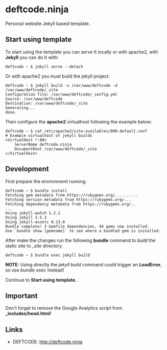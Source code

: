 deftcode.ninja
==============

Personal website Jekyll based template.

Start using template
--------------------

To start using the template you can serve It locally or with apache2, with **Jekyll** you can do It with:

	deftcode ~ $ jekyll serve --detach

Or with apache2 you must build the jekyll project: 

	deftcode ~ $ jekyll build -s /var/www/deftcode -d /var/www/deftcode/_site
	Configuration file: /var/www/deftcode/_config.yml
	Source: /var/www/deftcode
	Destination: /var/www/deftcode/_site
	Generating... 
	done.

Then configure the **apache2** virtualhost following the example below:

    deftcode ~ $ cat /etc/apache2/site-availables/000-default.conf
    # Example virtualhost of jekyll builds
	<VirtualHost *:80>
		ServerName deftcode.ninja
		DocumentRoot /var/www/deftcode/_site
	</VirtualHost>

Development
-----------

First prepare the environment running:

    deftcode ~ $ bundle install
    Fetching gem metadata from https://rubygems.org/..........
    Fetching version metadata from https://rubygems.org/...
    Fetching dependency metadata from https://rubygems.org/..
    ...
    Using jekyll-watch 1.2.1
    Using jekyll 2.5.3
    Using jekyll-assets 0.13.0
    Bundle complete! 3 Gemfile dependencies, 44 gems now installed.
    Use `bundle show [gemname]` to see where a bundled gem is installed.

After make the changes run the following **bundle** command to *build* the static site to *_site* directory.

    deftcode ~ $ bundle exec jekyll build

**NOTE**: Using directly the *jekyll build* command could trigger an **LoadError**, so use *bundle exec* instead!

Continue to **Start using template**..

Important
---------
Don't forget to remove the Google Analytics script from **_includes/head.html**!

Links
-----

* DEFTCODE: http://deftcode.ninja
